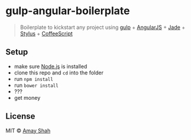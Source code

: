 # gulp-angular-boilerplate

> Boilerplate to kickstart any project using [gulp](http://gulpjs.com) + [AngularJS](https://angularjs.org) + [Jade](http://jade-lang.com) + [Stylus](http://learnboost.github.io/stylus) + [CoffeeScript](http://coffeescript.org)


## Setup

- make sure [Node.js](http://nodejs.org) is installed
- clone this repo and `cd` into the folder
- run `npm install`
- run `bower install`
- ???
- get money

## License

MIT © [Amay Shah](http://amay.co)
